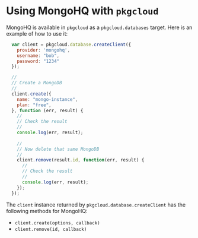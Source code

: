 # Using MongoHQ with `pkgcloud`

MongoHQ is available in `pkgcloud` as a `pkgcloud.databases` target. Here is an example of how to use it:

``` js
  var client = pkgcloud.database.createClient({
    provider: 'mongohq',
    username: "bob",
    password: "1234"
  });

  //
  // Create a MongoDB
  //
  client.create({
    name: "mongo-instance",
    plan: "free",
  }, function (err, result) {
    //
    // Check the result
    //
    console.log(err, result);
  
    //
    // Now delete that same MongoDB
    //
    client.remove(result.id, function(err, result) {
      //
      // Check the result
      //
      console.log(err, result);
    });
  });
```

The `client` instance returned by `pkgcloud.database.createClient` has the following methods for MongoHQ:

* `client.create(options, callback)`
* `client.remove(id, callback)`